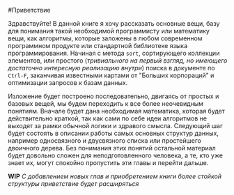 #Приветствие 

Здравствуйте! В данной книге я хочу рассказать основные вещи, базу для понимания такой необходимой программисту или математику вещи, как алгоритмы, которые заложены в любом современном программном продукте или стандартной библиотеке языка программирования. Начиная с метода `sort`, сортирующего коллекции элементов, или простого (*тривиального на первый взгляд, но имеющего достаточно интересную реализацию внутри*) поиска в документе по `Ctrl-F`, заканчивая известными картами от "Больших корпораций" и оптимизации запросов к базам данных. 

Изложение будет построено последовательно, двигаясь от простых и базовых вещей, мы будем переходить к все более неочевидным понятиям. Вначале будет дана необходимая математика, которая будет действительно краткой, так как сами по себе идеи алгоритмов не выходят за рамки обычной логики и здравого смысла. Следующий шаг будет состоять в описании работы самых основных структур данных, например односвязного и двусвязного списка или простейшего двоичного дерева. 
Без понимания этих понятий остальной материал будет довольно сложен для неподготовленного человека, а те, кто уже знает их, могут спокойно пропустить эти главы и перейти дальше. 

**WIP** *С добавлением новых глав и приобретением книги более стойкой структуры приветствие будет расширяться*


